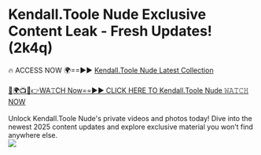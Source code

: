 # Kendall.Toole Nude Exclusive Content Leak - Fresh Updates! (2k4q)

🔥 ACCESS NOW 🌍==►► <a href="https://tinyurl.com/yc657z5k" rel="nofollow">Kendall.Toole Nude Latest Collection</a>
<br><br>
[🔴🌍📺📱👉WA𝚃CH Now==►► CLICK HERE TO Kendall.Toole Nude 𝚆𝙰𝚃𝙲𝙷 NOW](https://tinyurl.com/yc657z5k)
<br><br>
Unlock Kendall.Toole Nude's private videos and photos today! Dive into the newest 2025 content updates and explore exclusive material you won’t find anywhere else.
<br>
<a href="https://tinyurl.com/yc657z5k" rel="nofollow" data-target="animated-image.originalLink"><img src="https://camo.githubusercontent.com/8a4f000d20f83aca3bf7ec5f350d767afa0574a8a352519fd8cfa583a6f93a33/68747470733a2f2f692e696d6775722e636f6d2f644a486b345a712e676966" data-canonical-src="https://i.imgur.com/dJHk4Zq.gif" style="max-width: 100%; display: inline-block;" data-target="animated-image.originalImage"></a>
<br>
